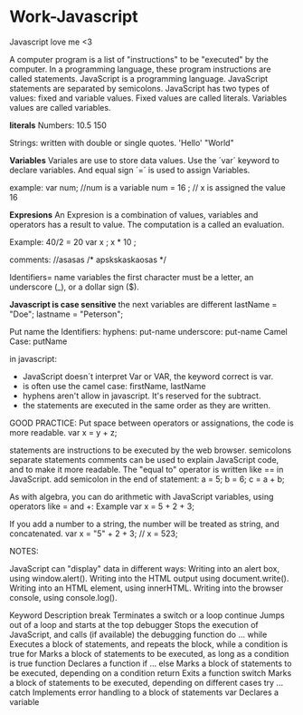 # Work-Javascript
Javascript love me &lt;3

A computer program is a list of "instructions" to be "executed" by the computer.
In a programming language, these program instructions are called statements.
JavaScript is a programming language.
JavaScript statements are separated by semicolons.
JavaScript has two types of values: fixed and variable values.
Fixed values are called literals. Variables values are called variables.

**literals**
Numbers:
10.5
150

Strings: written with double or single quotes.
'Hello'
"World"

**Variables**
Variales are use to store data values.
Use the ´var´ keyword to declare variables.
And equal sign ´=´ is used to assign Variables.

example:
var num; //num is a variable
num = 16 ; // x is assigned the value 16

**Expresions**
An Expresion is a combination of values, variables and operators has a result to value.
The computation is a called an evaluation.

Example:
40/2 = 20
var x ;
x * 10 ;

comments:
//asasas
/* apskskaskaosas */

Identifiers= name variables
the first character must be a letter, an underscore (_), or a dollar sign ($).

**Javascript is case sensitive**
the next variables are different
lastName = "Doe";
lastname = "Peterson";

Put name the Identifiers:
hyphens: put-name
underscore: put-name
Camel Case: putName

in javascript:
- JavaScript doesn´t interpret Var or VAR, the keyword correct is var.
- is often use the camel case: firstName, lastName
- hyphens aren't allow in javascript. It's reserved for the subtract.
- the statements are executed in the same order as they are written.

GOOD PRACTICE:
Put space between operators or assignations, the code is more readable.
var x = y + z;

statements are instructions to be executed by the web browser.
semicolons separate statements
comments can be used to explain JavaScript code, and to make it more readable.
The "equal to" operator is written like == in JavaScript.
add semicolon in the end of statement:
a = 5;
b = 6;
c = a + b;

As with algebra, you can do arithmetic with JavaScript variables, using operators like = and +:
Example
var x = 5 + 2 + 3;

If you add a number to a string, the number will be treated as string, and concatenated.
var x = "5" + 2 + 3; // x = 523;


NOTES:

JavaScript can "display" data in different ways:
Writing into an alert box, using window.alert().
Writing into the HTML output using document.write().
Writing into an HTML element, using innerHTML.
Writing into the browser console, using console.log().


Keyword 	Description
break 	Terminates a switch or a loop
continue 	Jumps out of a loop and starts at the top
debugger 	Stops the execution of JavaScript, and calls (if available) the debugging function
do ... while 	Executes a block of statements, and repeats the block, while a condition is true
for 	Marks a block of statements to be executed, as long as a condition is true
function 	Declares a function
if ... else 	Marks a block of statements to be executed, depending on a condition
return 	Exits a function
switch 	Marks a block of statements to be executed, depending on different cases
try ... catch 	Implements error handling to a block of statements
var 	Declares a variable
